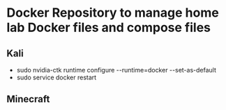 # Docker Repository to manage home lab Docker files and compose files

## Kali 
- sudo nvidia-ctk runtime configure --runtime=docker --set-as-default
- sudo service docker restart

## Minecraft